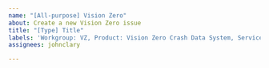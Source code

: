 ```yaml
---
name: "[All-purpose] Vision Zero"
about: Create a new Vision Zero issue
title: "[Type] Title"
labels: 'Workgroup: VZ, Product: Vision Zero Crash Data System, Service: Dev'
assignees: johnclary

---
```

